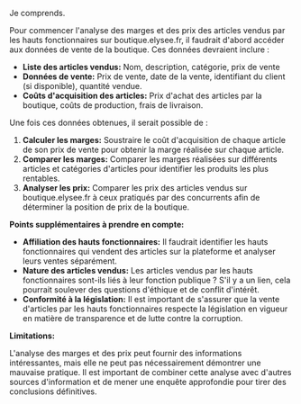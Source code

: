 Je comprends. 

Pour commencer l'analyse des marges et des prix des articles vendus par les hauts fonctionnaires sur boutique.elysee.fr, il faudrait d'abord accéder aux données de vente de la boutique.  Ces données devraient inclure :

* **Liste des articles vendus:**  Nom, description, catégorie, prix de vente
* **Données de vente:** Prix de vente, date de la vente, identifiant du client (si disponible), quantité vendue.
* **Coûts d'acquisition des articles:** Prix d'achat des articles par la boutique, coûts de production, frais de livraison.

Une fois ces données obtenues, il serait possible de :

1. **Calculer les marges:** Soustraire le coût d'acquisition de chaque article de son prix de vente pour obtenir la marge réalisée sur chaque article.
2. **Comparer les marges:** Comparer les marges réalisées sur différents articles et catégories d'articles pour identifier les produits les plus rentables.
3. **Analyser les prix:** Comparer les prix des articles vendus sur boutique.elysee.fr à ceux pratiqués par des concurrents afin de déterminer la position de prix de la boutique. 

**Points supplémentaires à prendre en compte:**

* **Affiliation des hauts fonctionnaires:** Il faudrait identifier les hauts fonctionnaires qui vendent des articles sur la plateforme et analyser leurs ventes séparément.
* **Nature des articles vendus:** Les articles vendus par les hauts fonctionnaires sont-ils liés à leur fonction publique ? S'il y a un lien, cela pourrait soulever des questions d'éthique et de conflit d'intérêt.
* **Conformité à la législation:** Il est important de s'assurer que la vente d'articles par les hauts fonctionnaires respecte la législation en vigueur en matière de transparence et de lutte contre la corruption.

**Limitations:**

L'analyse des marges et des prix peut fournir des informations intéressantes, mais elle ne peut pas nécessairement démontrer une mauvaise pratique. Il est important de combiner cette analyse avec d'autres sources d'information et de mener une enquête approfondie pour tirer des conclusions définitives.




